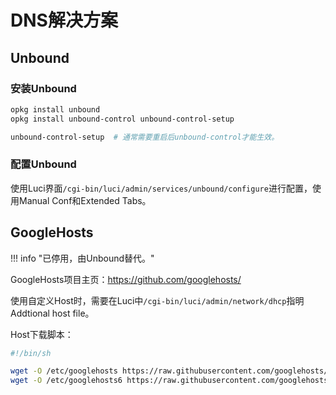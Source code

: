 # DNS解决方案

## Unbound

### 安装Unbound

```sh
opkg install unbound
opkg install unbound-control unbound-control-setup

unbound-control-setup  # 通常需要重启后unbound-control才能生效。
```

### 配置Unbound

使用Luci界面`/cgi-bin/luci/admin/services/unbound/configure`进行配置，使用Manual Conf和Extended Tabs。

## GoogleHosts

!!! info "已停用，由Unbound替代。"

GoogleHosts项目主页：<https://github.com/googlehosts/>

使用自定义Host时，需要在Luci中`/cgi-bin/luci/admin/network/dhcp`指明Addtional host file。

Host下载脚本：

```sh
#!/bin/sh

wget -O /etc/googlehosts https://raw.githubusercontent.com/googlehosts/hosts/master/hosts-files/hosts
wget -O /etc/googlehosts6 https://raw.githubusercontent.com/googlehosts/hosts-ipv6/master/hosts-files/hosts
```
